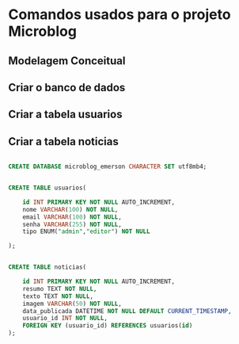 # Comandos usados para o projeto Microblog

## Modelagem Conceitual

## Criar o banco de dados

## Criar a tabela usuarios

## Criar a tabela noticias


```sql

CREATE DATABASE microblog_emerson CHARACTER SET utf8mb4;

```

```sql

CREATE TABLE usuarios(

    id INT PRIMARY KEY NOT NULL AUTO_INCREMENT,
    nome VARCHAR(100) NOT NULL,
    email VARCHAR(100) NOT NULL,
    senha VARCHAR(255) NOT NULL,
    tipo ENUM("admin","editor") NOT NULL

);

```

```sql

CREATE TABLE noticias(

    id INT PRIMARY KEY NOT NULL AUTO_INCREMENT,
    resumo TEXT NOT NULL,
    texto TEXT NOT NULL,
    imagem VARCHAR(50) NOT NULL,
    data_publicada DATETIME NOT NULL DEFAULT CURRENT_TIMESTAMP,
    usuario_id INT NOT NULL,
    FOREIGN KEY (usuario_id) REFERENCES usuarios(id)
);

```